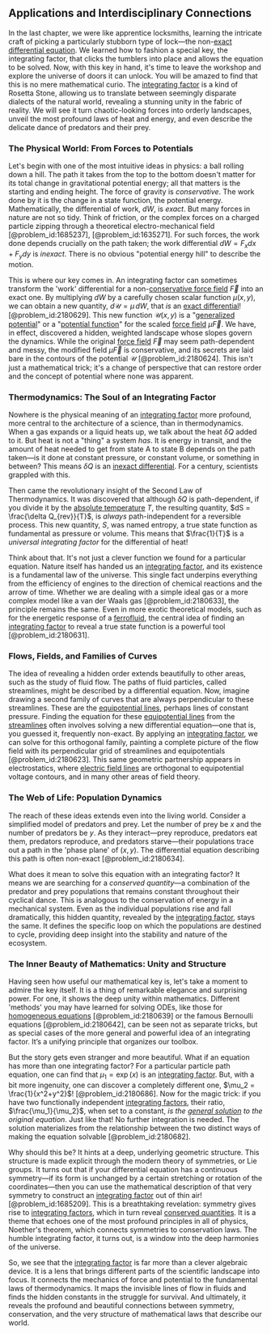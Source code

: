 ## Applications and Interdisciplinary Connections

In the last chapter, we were like apprentice locksmiths, learning the intricate craft of picking a particularly stubborn type of lock—the non-[exact differential equation](@article_id:275911). We learned how to fashion a special key, the integrating factor, that clicks the tumblers into place and allows the equation to be solved. Now, with this key in hand, it's time to leave the workshop and explore the universe of doors it can unlock. You will be amazed to find that this is no mere mathematical curio. The [integrating factor](@article_id:272660) is a kind of Rosetta Stone, allowing us to translate between seemingly disparate dialects of the natural world, revealing a stunning unity in the fabric of reality. We will see it turn chaotic-looking forces into orderly landscapes, unveil the most profound laws of heat and energy, and even describe the delicate dance of predators and their prey.

### The Physical World: From Forces to Potentials

Let's begin with one of the most intuitive ideas in physics: a ball rolling down a hill. The path it takes from the top to the bottom doesn't matter for its total change in gravitational potential energy; all that matters is the starting and ending height. The force of gravity is *conservative*. The work done by it is the change in a state function, the potential energy. Mathematically, the differential of work, $dW$, is *exact*. But many forces in nature are not so tidy. Think of friction, or the complex forces on a charged particle zipping through a theoretical electro-mechanical field [@problem_id:1685237], [@problem_id:1635271]. For such forces, the work done depends crucially on the path taken; the work differential $dW = F_x dx + F_y dy$ is *inexact*. There is no obvious "potential energy hill" to describe the motion.

This is where our key comes in. An integrating factor can sometimes transform the 'work' differential for a non-[conservative force field](@article_id:166632) $\vec{F}$ into an exact one. By multiplying $dW$ by a carefully chosen scalar function $\mu(x, y)$, we can obtain a new quantity, $d\mathcal{U} = \mu \, dW$, that *is* an [exact differential](@article_id:138197)! [@problem_id:2180629]. This new function $\mathcal{U}(x, y)$ is a "[generalized potential](@article_id:174774)" or a "[potential function](@article_id:268168)" for the scaled [force field](@article_id:146831) $\mu \vec{F}$. We have, in effect, discovered a hidden, weighted landscape whose slopes govern the dynamics. While the original [force field](@article_id:146831) $\vec{F}$ may seem path-dependent and messy, the modified field $\mu\vec{F}$ is conservative, and its secrets are laid bare in the contours of the potential $\mathcal{U}$ [@problem_id:2180624]. This isn't just a mathematical trick; it's a change of perspective that can restore order and the concept of potential where none was apparent.

### Thermodynamics: The Soul of an Integrating Factor

Nowhere is the physical meaning of an [integrating factor](@article_id:272660) more profound, more central to the architecture of a science, than in thermodynamics. When a gas expands or a liquid heats up, we talk about the heat $\delta Q$ added to it. But heat is not a "thing" a system *has*. It is energy in transit, and the amount of heat needed to get from state A to state B depends on the path taken—is it done at constant pressure, or constant volume, or something in between? This means $\delta Q$ is an [inexact differential](@article_id:191306). For a century, scientists grappled with this.

Then came the revolutionary insight of the Second Law of Thermodynamics. It was discovered that although $\delta Q$ is path-dependent, if you divide it by the [absolute temperature](@article_id:144193) $T$, the resulting quantity, $dS = \frac{\delta Q_{rev}}{T}$, is *always* path-independent for a reversible process. This new quantity, $S$, was named entropy, a true state function as fundamental as pressure or volume. This means that $\frac{1}{T}$ is a *universal integrating factor* for the differential of heat!

Think about that. It's not just a clever function we found for a particular equation. Nature itself has handed us an [integrating factor](@article_id:272660), and its existence is a fundamental law of the universe. This single fact underpins everything from the efficiency of engines to the direction of chemical reactions and the arrow of time. Whether we are dealing with a simple ideal gas or a more complex model like a van der Waals gas [@problem_id:2180633], the principle remains the same. Even in more exotic theoretical models, such as for the energetic response of a [ferrofluid](@article_id:201539), the central idea of finding an [integrating factor](@article_id:272660) to reveal a true state function is a powerful tool [@problem_id:2180631].

### Flows, Fields, and Families of Curves

The idea of revealing a hidden order extends beautifully to other areas, such as the study of fluid flow. The paths of fluid particles, called streamlines, might be described by a differential equation. Now, imagine drawing a second family of curves that are always perpendicular to these streamlines. These are the [equipotential lines](@article_id:276389), perhaps lines of constant pressure. Finding the equation for these [equipotential lines](@article_id:276389) from the [streamlines](@article_id:266321) often involves solving a new differential equation—one that is, you guessed it, frequently non-exact. By applying an [integrating factor](@article_id:272660), we can solve for this orthogonal family, painting a complete picture of the flow field with its perpendicular grid of streamlines and equipotentials [@problem_id:2180623]. This same geometric partnership appears in electrostatics, where [electric field lines](@article_id:276515) are orthogonal to equipotential voltage contours, and in many other areas of field theory.

### The Web of Life: Population Dynamics

The reach of these ideas extends even into the living world. Consider a simplified model of predators and prey. Let the number of prey be $x$ and the number of predators be $y$. As they interact—prey reproduce, predators eat them, predators reproduce, and predators starve—their populations trace out a path in the 'phase plane' of $(x, y)$. The differential equation describing this path is often non-exact [@problem_id:2180634].

What does it mean to solve this equation with an integrating factor? It means we are searching for a *conserved quantity*—a combination of the predator and prey populations that remains constant throughout their cyclical dance. This is analogous to the conservation of energy in a mechanical system. Even as the individual populations rise and fall dramatically, this hidden quantity, revealed by the [integrating factor](@article_id:272660), stays the same. It defines the specific loop on which the populations are destined to cycle, providing deep insight into the stability and nature of the ecosystem.

### The Inner Beauty of Mathematics: Unity and Structure

Having seen how useful our mathematical key is, let's take a moment to admire the key itself. It is a thing of remarkable elegance and surprising power. For one, it shows the deep unity within mathematics. Different 'methods' you may have learned for solving ODEs, like those for [homogeneous equations](@article_id:163156) [@problem_id:2180639] or the famous Bernoulli equations [@problem_id:2180642], can be seen not as separate tricks, but as special cases of the more general and powerful idea of an integrating factor. It’s a unifying principle that organizes our toolbox.

But the story gets even stranger and more beautiful. What if an equation has more than one integrating factor? For a particular particle path equation, one can find that $\mu_1 = \exp(x)$ is an [integrating factor](@article_id:272660). But, with a bit more ingenuity, one can discover a completely different one, $\mu_2 = \frac{1}{x^2+y^2}$! [@problem_id:2180686]. Now for the magic trick: if you have two functionally independent [integrating factors](@article_id:177318), their ratio, $\frac{\mu_1}{\mu_2}$, when set to a constant, *is the [general solution](@article_id:274512) to the original equation*. Just like that! No further integration is needed. The solution materializes from the relationship between the two distinct ways of making the equation solvable [@problem_id:2180682].

Why should this be? It hints at a deep, underlying geometric structure. This structure is made explicit through the modern theory of symmetries, or Lie groups. It turns out that if your differential equation has a continuous symmetry—if its form is unchanged by a certain stretching or rotation of the coordinates—then you can use the mathematical description of that very symmetry to construct an [integrating factor](@article_id:272660) out of thin air! [@problem_id:1685209]. This is a breathtaking revelation: symmetry gives rise to [integrating factors](@article_id:177318), which in turn reveal [conserved quantities](@article_id:148009). It is a theme that echoes one of the most profound principles in all of physics, Noether's theorem, which connects symmetries to conservation laws. The humble integrating factor, it turns out, is a window into the deep harmonies of the universe.

So, we see that the [integrating factor](@article_id:272660) is far more than a clever algebraic device. It is a lens that brings different parts of the scientific landscape into focus. It connects the mechanics of force and potential to the fundamental laws of thermodynamics. It maps the invisible lines of flow in fluids and finds the hidden constants in the struggle for survival. And ultimately, it reveals the profound and beautiful connections between symmetry, conservation, and the very structure of mathematical laws that describe our world.